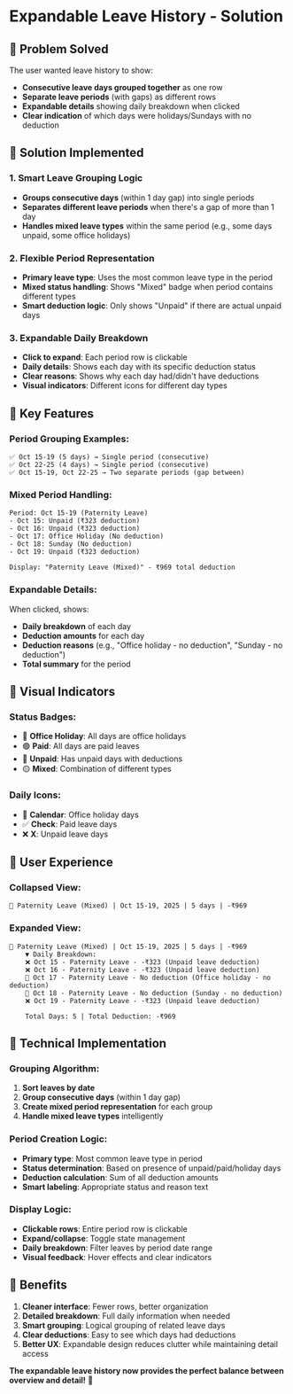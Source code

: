# Expandable Leave History - Solution

## 🎯 **Problem Solved**

The user wanted leave history to show:
- **Consecutive leave days grouped together** as one row
- **Separate leave periods** (with gaps) as different rows  
- **Expandable details** showing daily breakdown when clicked
- **Clear indication** of which days were holidays/Sundays with no deduction

## 🎯 **Solution Implemented**

### **1. Smart Leave Grouping Logic**
- **Groups consecutive days** (within 1 day gap) into single periods
- **Separates different leave periods** when there's a gap of more than 1 day
- **Handles mixed leave types** within the same period (e.g., some days unpaid, some office holidays)

### **2. Flexible Period Representation**
- **Primary leave type**: Uses the most common leave type in the period
- **Mixed status handling**: Shows "Mixed" badge when period contains different types
- **Smart deduction logic**: Only shows "Unpaid" if there are actual unpaid days

### **3. Expandable Daily Breakdown**
- **Click to expand**: Each period row is clickable
- **Daily details**: Shows each day with its specific deduction status
- **Clear reasons**: Shows why each day had/didn't have deductions
- **Visual indicators**: Different icons for different day types

## 🎯 **Key Features**

### **Period Grouping Examples:**
```
✅ Oct 15-19 (5 days) → Single period (consecutive)
✅ Oct 22-25 (4 days) → Single period (consecutive) 
✅ Oct 15-19, Oct 22-25 → Two separate periods (gap between)
```

### **Mixed Period Handling:**
```
Period: Oct 15-19 (Paternity Leave)
- Oct 15: Unpaid (₹323 deduction)
- Oct 16: Unpaid (₹323 deduction)  
- Oct 17: Office Holiday (No deduction)
- Oct 18: Sunday (No deduction)
- Oct 19: Unpaid (₹323 deduction)

Display: "Paternity Leave (Mixed)" - ₹969 total deduction
```

### **Expandable Details:**
When clicked, shows:
- **Daily breakdown** of each day
- **Deduction amounts** for each day
- **Deduction reasons** (e.g., "Office holiday - no deduction", "Sunday - no deduction")
- **Total summary** for the period

## 🎯 **Visual Indicators**

### **Status Badges:**
- 🔵 **Office Holiday**: All days are office holidays
- 🟢 **Paid**: All days are paid leaves  
- 🔴 **Unpaid**: Has unpaid days with deductions
- 🟡 **Mixed**: Combination of different types

### **Daily Icons:**
- 📅 **Calendar**: Office holiday days
- ✅ **Check**: Paid leave days
- ❌ **X**: Unpaid leave days

## 🎯 **User Experience**

### **Collapsed View:**
```
📅 Paternity Leave (Mixed) | Oct 15-19, 2025 | 5 days | -₹969
```

### **Expanded View:**
```
📅 Paternity Leave (Mixed) | Oct 15-19, 2025 | 5 days | -₹969
    ▼ Daily Breakdown:
    ❌ Oct 15 - Paternity Leave - -₹323 (Unpaid leave deduction)
    ❌ Oct 16 - Paternity Leave - -₹323 (Unpaid leave deduction)
    📅 Oct 17 - Paternity Leave - No deduction (Office holiday - no deduction)
    📅 Oct 18 - Paternity Leave - No deduction (Sunday - no deduction)
    ❌ Oct 19 - Paternity Leave - -₹323 (Unpaid leave deduction)
    
    Total Days: 5 | Total Deduction: -₹969
```

## 🎯 **Technical Implementation**

### **Grouping Algorithm:**
1. **Sort leaves by date**
2. **Group consecutive days** (within 1 day gap)
3. **Create mixed period representation** for each group
4. **Handle mixed leave types** intelligently

### **Period Creation Logic:**
- **Primary type**: Most common leave type in period
- **Status determination**: Based on presence of unpaid/paid/holiday days
- **Deduction calculation**: Sum of all deduction amounts
- **Smart labeling**: Appropriate status and reason text

### **Display Logic:**
- **Clickable rows**: Entire period row is clickable
- **Expand/collapse**: Toggle state management
- **Daily breakdown**: Filter leaves by period date range
- **Visual feedback**: Hover effects and clear indicators

## 🎯 **Benefits**

1. **Cleaner interface**: Fewer rows, better organization
2. **Detailed breakdown**: Full daily information when needed
3. **Smart grouping**: Logical grouping of related leave days
4. **Clear deductions**: Easy to see which days had deductions
5. **Better UX**: Expandable design reduces clutter while maintaining detail access

**The expandable leave history now provides the perfect balance between overview and detail!** 🎯

